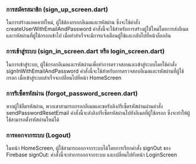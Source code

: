 ### การสมัครสมาชิก (sign_up_screen.dart)
ในการสร้างแอคเคาท์ใหม่, ผู้ใช้ต้องกรอกอีเมลและรหัสผ่าน ซึ่งจะใช้คำสั่ง createUserWithEmailAndPassword
คำสั่งนี้จะใช้สำหรับการสร้างผู้ใช้ใหม่โดยการส่งอีเมลและรหัสผ่านที่ผู้ใช้กรอกเข้าไป เมื่อทำสำเร็จจะมีการแจ้งเตือนผู้ใช้และกลับไปที่หน้าล็อกอิน

### การเข้าสู่ระบบ (sign_in_screen.dart หรือ login_screen.dart)
ในการเข้าสู่ระบบ, ผู้ใช้กรอกอีเมลและรหัสผ่านเพื่อทำการตรวจสอบและเข้าสู่ระบบโดยใช้คำสั่ง signInWithEmailAndPassword
คำสั่งนี้จะใช้สำหรับการตรวจสอบอีเมลและรหัสผ่านที่ผู้ใช้กรอก เมื่อเข้าสู่ระบบสำเร็จจะเปลี่ยนไปที่หน้า HomeScreen

### การรีเซ็ตรหัสผ่าน (forgot_password_screen.dart)
หากผู้ใช้ลืมรหัสผ่าน, พวกเขาสามารถกรอกอีเมลและขอรับลิงก์รีเซ็ตรหัสผ่านผ่านคำสั่ง sendPasswordResetEmail
คำสั่งนี้จะส่งลิงก์รีเซ็ตรหัสผ่านไปยังอีเมลที่ผู้ใช้กรอก ซึ่งจะทำให้ผู้ใช้สามารถตั้งรหัสผ่านใหม่ได้

### การออกจากระบบ (Logout)
ในหน้า HomeScreen, ผู้ใช้สามารถออกจากระบบได้โดยการเรียกคำสั่ง signOut ของ Firebase
signOut: คำสั่งนี้จะทำการออกจากระบบ และเปลี่ยนไปยังหน้า LoginScreen